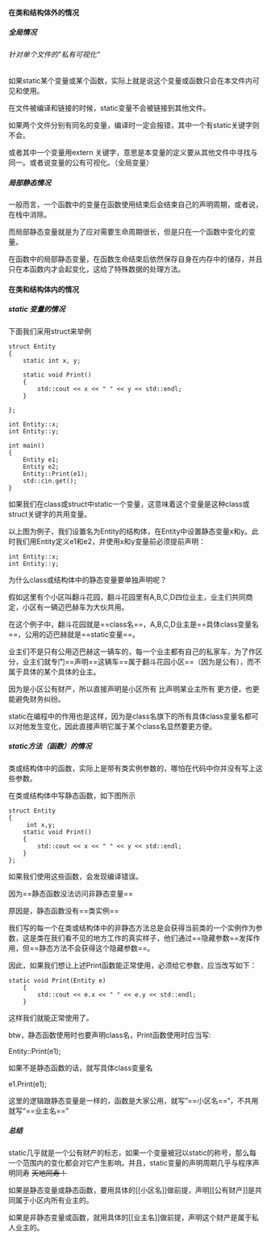 
#### 在类和结构体外的情况
##### 全局情况
###### 针对单个文件的”私有可视化“
如果static某个变量或某个函数，实际上就是说这个变量或函数只会在本文件内可见和使用。

在文件被编译和链接的时候，static变量不会被链接到其他文件。

如果两个文件分别有同名的变量，编译时一定会报错，其中一个有static关键字则不会。

或者其中一个变量用extern 关键字，意思是本变量的定义要从其他文件中寻找与同一。或者说变量的公有可视化。（全局变量）

##### 局部静态情况

一般而言，一个函数中的变量在函数使用结束后会结束自己的声明周期，或者说，在栈中消除。

而局部静态变量就是为了应对需要生命周期很长，但是只在一个函数中变化的变量。

在函数中的局部静态变量，在函数生命结束后依然保存自身在内存中的储存，并且只在本函数内才会起变化，这给了特殊数据的处理方法。


#### 在类和结构体内的情况
##### static 变量的情况
下面我们采用struct来举例
```
struct Entity
{
	static int x, y;
	
	static void Print()
	{
		std::cout << x << " " << y << std::endl;
	}

};

int Entity::x;
int Entity::y;

int main()
{
	Entity e1;
	Entity e2;
	Entity::Print(e1);
	std::cin.get();
}
```
  如果我们在class或struct中static一个变量，这意味着这个变量是这种class或struct关键字的共用变量。
  
  以上图为例子，我们设置名为Entity的结构体，在Entity中设置静态变量x和y。此时我们用Entity定义e1和e2，并使用x和y变量前必须提前声明：

```
int Entity::x;
int Entity::y;
```

为什么class或结构体中的静态变量要单独声明呢？

假如这里有个小区叫翻斗花园，翻斗花园里有A,B,C,D四位业主，业主们共同商定，小区有一辆迈巴赫车为大伙共用。

在这个例子中，翻斗花园就是==class名==，A,B,C,D业主是==具体class变量名==，公用的迈巴赫就是==static变量==。

业主们不是只有公用迈巴赫这一辆车的，每一个业主都有自己的私家车，为了作区分，业主们就专门==声明==这辆车==属于翻斗花园小区==（因为是公有），而不属于具体的某个具体的业主。

因为是小区公有财产，所以直接声明是小区所有 比声明某业主所有 更方便，也更能避免财务纠纷。

static在编程中的作用也是这样，因为是class名旗下的所有具体class变量名都可以对他发生变化，因此直接声明它属于某个class名显然要更方便。

##### static方法（函数）的情况
类或结构体中的函数，实际上是带有类实例参数的，哪怕在代码中你并没有写上这些参数。

在类或结构体中写静态函数，如下图所示

```
struct Entity
{
	 int x,y;
	static void Print()
	{
		std::cout << x << " " << y << std::endl;
	}
};
```
如果我们使用这些函数，会发现编译错误。

因为==静态函数没法访问非静态变量==

原因是，静态函数没有==类实例==

我们写的每一个在类或结构体中的非静态方法总是会获得当前类的一个实例作为参数，这是类在我们看不见的地方工作的真实样子，他们通过==隐藏参数==发挥作用，但==静态方法不会获得这个隐藏参数==。

因此，如果我们想让上述Print函数能正常使用，必须给它参数，应当改写如下：
```
static void Print(Entity e)
	{
		std::cout << e.x << " " << e.y << std::endl;
	}
```
	
这样我们就能正常使用了。

btw，静态函数使用时也要声明class名，Print函数使用时应当写:

Entity::Print(e1);

如果不是静态函数的话，就写具体class变量名

e1.Print(e1);

这里的逻辑跟静态变量是一样的，函数是大家公用，就写”==小区名==“，不共用就写“==业主名==”



##### 总结
static几乎就是一个公有财产的标志，如果一个变量被冠以static的称号，那么每一个范围内的变化都会对它产生影响。并且，static变量的声明周期几乎与程序声明同寿 ~~天地同寿！~~

如果是静态变量或静态函数，要用具体的[[小区名]]做前提，声明[[公有财产]]是共同属于小区内所有业主的。

如果是非静态变量或函数，就用具体的[[业主名]]做前提，声明这个财产是属于私人业主的。